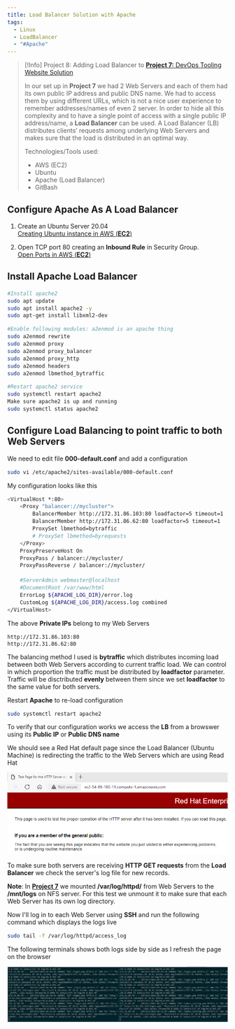 ```yaml
---
title: Load Balancer Solution with Apache
tags:
  - Linux
  - LoadBalancer
  - "#Apache"
---
```



> [!Info]
> Project 8: Adding Load Balancer to [**Project 7:** DevOps Tooling Website Solution](https://github.com/hectorproko/Devops-Tooling-Website-Solution/blob/main/Project7_Step.md)  
> 
> In our set up in **Project 7** we had 2 Web Servers and each of them had its own public IP address and public DNS name. We had to access them by using different URLs, which is not a nice user experience to remember addresses/names of even 2 server.
> In order to hide all this complexity and to have a single point of access with a single public IP address/name, a **Load Balancer** can be used. A Load Balancer (LB) distributes clients’ requests among underlying Web Servers and makes sure that the load is distributed in an optimal way.
> 
> Technologies/Tools used:
> * AWS (EC2)
> * Ubuntu
> * Apache (Load Balancer)
> * GitBash

## Configure Apache As A Load Balancer

 1. Create an Ubuntu Server 20.04  
[Creating Ubuntu instance in AWS (**EC2**)](https://github.com/hectorproko/RepeatableSteps_tutorials/blob/main/AWS_Ubuntu_Instnace.md)

2. Open TCP port 80 creating an **Inbound Rule** in Security Group.  
[Open Ports in AWS (**EC2**)](https://github.com/hectorproko/RepeatableSteps_tutorials/blob/main/OpenPortAWS.md)

## Install Apache Load Balancer
``` bash
#Install apache2
sudo apt update
sudo apt install apache2 -y
sudo apt-get install libxml2-dev
```
``` bash
#Enable following modules: a2enmod is an apache thing
sudo a2enmod rewrite
sudo a2enmod proxy
sudo a2enmod proxy_balancer
sudo a2enmod proxy_http
sudo a2enmod headers
sudo a2enmod lbmethod_bytraffic
```
``` bash
#Restart apache2 service
sudo systemctl restart apache2
Make sure apache2 is up and running
sudo systemctl status apache2
```
## Configure Load Balancing to point traffic to both Web Servers

We need to edit file **000-default.conf** and add a configuration

```bash
sudo vi /etc/apache2/sites-available/000-default.conf
```
My configuration looks like this
```bash
<VirtualHost *:80>
    <Proxy "balancer://mycluster">
        BalancerMember http://172.31.86.103:80 loadfactor=5 timeout=1 
        BalancerMember http://172.31.86.62:80 loadfactor=5 timeout=1
        ProxySet lbmethod=bytraffic
        # ProxySet lbmethod=byrequests
    </Proxy>
    ProxyPreserveHost On
    ProxyPass / balancer://mycluster/
    ProxyPassReverse / balancer://mycluster/

    #ServerAdmin webmaster@localhost
    #DocumentRoot /var/www/html
    ErrorLog ${APACHE_LOG_DIR}/error.log
    CustomLog ${APACHE_LOG_DIR}/access.log combined
</VirtualHost>
```
The above **Private IPs** belong to my Web Servers
```
http://172.31.86.103:80
http://172.31.86.62:80
```
The balancing method I used is **bytraffic**  which distributes incoming load between both Web Servers according to current traffic load. We can control in which proportion the traffic must be distributed by **loadfactor** parameter.
Traffic will be disctributed **evenly** between them since we set **loadfactor** to the same value for both servers.

Restart **Apache** to re-load configuration
``` bash
sudo systemctl restart apache2
```

To verify that our configuration works we access the **LB** from a browswer using its **Public IP** or **Public DNS name**  

We should see a Red Hat default page since the Load Balancer (Ubuntu Machine) is redirecting the traffic to the Web Servers which are using Read Hat

![Markdown Logo](https://raw.githubusercontent.com/hectorproko/LOAD-BALANCER-SOLUTION-WITH-APACHE/main/images/site.png)

To make sure both servers are receiving **HTTP GET requests** from the **Load Balancer** we check the server's log file for new records.

**Note**: In [**Project 7**](https://github.com/hectorproko/Devops-Tooling-Website-Solution/blob/main/Project7_Step.md#prepare-nfs-server) we mounted **/var/log/httpd/** from Web Servers to the **/mnt/logs** on NFS server. For this test we unmount it to make sure that each Web Server has its own log directory.  

Now I'll log in to each Web Server using **SSH** and run the following command which displays the logs live
``` bash 
sudo tail -f /var/log/httpd/access_log
```

The following terminals shows both logs side by side as I refresh the page on the browser

![Markdown Logo](https://raw.githubusercontent.com/hectorproko/LOAD-BALANCER-SOLUTION-WITH-APACHE/main/images/lbgetrequest.png)



